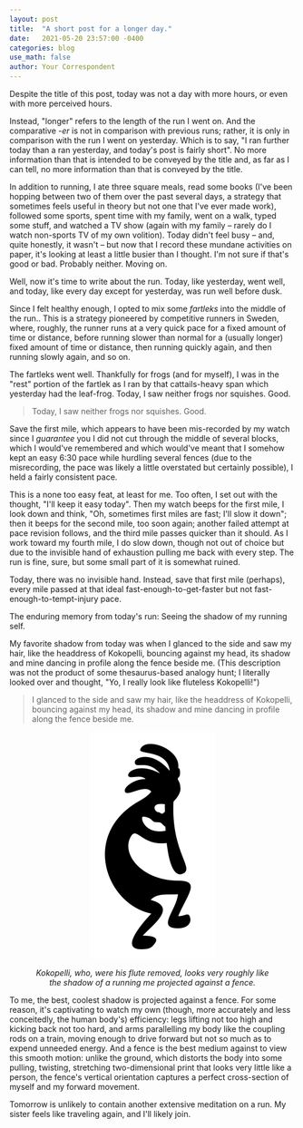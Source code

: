```yaml
---
layout: post
title:  "A short post for a longer day."
date:   2021-05-20 23:57:00 -0400
categories: blog
use_math: false
author: Your Correspondent
---
```


Despite the title of this post, today was not a day with more hours, or even with more perceived hours.

Instead, "longer" refers to the length of the run I went on. And the comparative *-er* is not in comparison with previous runs; rather, it is only in comparison with the run I went on yesterday. Which is to say, "I ran further today than a ran yesterday, and today's post is fairly short". No more information than that is intended to be conveyed by the title and, as far as I can tell, no more information than that is conveyed by the title.

In addition to running, I ate three square meals, read some books (I've been hopping between two of them over the past several days, a strategy that sometimes feels useful in theory but not one that I've ever made work), followed some sports, spent time with my family, went on a walk, typed some stuff, and watched a TV show (again with my family &ndash; rarely do I watch non-sports TV of my own volition). Today didn't feel busy &ndash; and, quite honestly, it wasn't &ndash; but now that I record these mundane activities on paper, it's looking at least a little busier than I thought. I'm not sure if that's good or bad. Probably neither. Moving on.

Well, now it's time to write about the run. Today, like yesterday, went well, and today, like every day except for yesterday, was run well before dusk.

Since I felt healthy enough, I opted to mix some *fartleks* into the middle of the run.. This is a strategy pioneered by competitive runners in Sweden, where, roughly, the runner runs at a very quick pace for a fixed amount of time or distance, before running slower than normal for a (usually longer) fixed amount of time or distance, then running quickly again, and then running slowly again, and so on.

The fartleks went well. Thankfully for frogs (and for myself), I was in the "rest" portion of the fartlek as I ran by that cattails-heavy span which yesterday had the leaf-frog. Today, I saw neither frogs nor squishes. Good.

> Today, I saw neither frogs nor squishes. Good.

Save the first mile, which appears to have been mis-recorded by my watch since I *guarantee* you I did not cut through the middle of several blocks, which I would've remembered and which would've meant that I somehow kept an easy 6:30 pace while hurdling several fences (due to the misrecording, the pace was likely a little overstated but certainly possible), I held a fairly consistent pace.

This is a none too easy feat, at least for me. Too often, I set out with the thought, "I'll keep it easy today". Then my watch beeps for the first mile, I look down and think, "Oh, sometimes first miles are fast; I'll slow it down"; then it beeps for the second mile, too soon again; another failed attempt at pace revision follows, and the third mile passes quicker than it should. As I work toward my fourth mile, I do slow down, though not out of choice but due to the invisible hand of exhaustion pulling me back with every step. The run is fine, sure, but some small part of it is somewhat ruined.

Today, there was no invisible hand. Instead, save that first mile (perhaps), every mile passed at that ideal fast-enough-to-get-faster but not fast-enough-to-tempt-injury pace. 

The enduring memory from today's run: Seeing the shadow of my running self.

My favorite shadow from today was when I glanced to the side and saw my hair, like the headdress of Kokopelli, bouncing against my head, its shadow and mine dancing in profile along the fence beside me. (This description was not the product of some thesaurus-based analogy hunt; I literally looked over and thought, "Yo, I really look like fluteless Kokopelli!")

> I glanced to the side and saw my hair, like the headdress of Kokopelli, bouncing against my head, its shadow and mine dancing in profile along the fence beside me.

<figure class="align-center">
	<p align="center">
		<img src="/images/2021-05-20-kokopelli.png" alt="Kokopelli">
	</p>
	<figcaption>
		<p align="center"><i>Kokopelli, who, were his flute removed, looks very roughly like the shadow of a running me projected against a fence.</i></p>
	</figcaption>
</figure> 

To me, the best, coolest shadow is projected against a fence. For some reason, it's captivating to watch my own (though, more accurately and less conceitedly, the human body's) efficiency: legs lifting not too high and kicking back not too hard, and arms parallelling my body like the coupling rods on a train, moving enough to drive forward but not so much as to expend unneeded energy. And a fence is the best medium against to view this smooth motion: unlike the ground, which distorts the body into some pulling, twisting, stretching two-dimensional print that looks very little like a person, the fence's vertical orientation captures a perfect cross-section of myself and my forward movement.

Tomorrow is unlikely to contain another extensive meditation on a run. My sister feels like traveling again, and I'll likely join.

